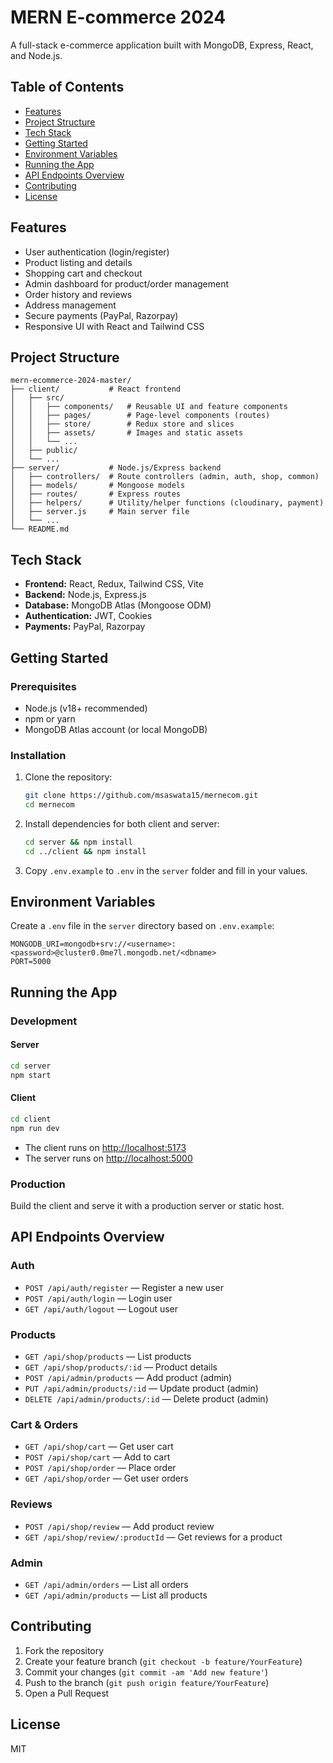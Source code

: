 # MERN E-commerce 2024

A full-stack e-commerce application built with MongoDB, Express, React, and Node.js.

## Table of Contents
- [Features](#features)
- [Project Structure](#project-structure)
- [Tech Stack](#tech-stack)
- [Getting Started](#getting-started)
- [Environment Variables](#environment-variables)
- [Running the App](#running-the-app)
- [API Endpoints Overview](#api-endpoints-overview)
- [Contributing](#contributing)
- [License](#license)

## Features
- User authentication (login/register)
- Product listing and details
- Shopping cart and checkout
- Admin dashboard for product/order management
- Order history and reviews
- Address management
- Secure payments (PayPal, Razorpay)
- Responsive UI with React and Tailwind CSS

## Project Structure
```
mern-ecommerce-2024-master/
├── client/           # React frontend
│   ├── src/
│   │   ├── components/   # Reusable UI and feature components
│   │   ├── pages/        # Page-level components (routes)
│   │   ├── store/        # Redux store and slices
│   │   ├── assets/       # Images and static assets
│   │   └── ...
│   ├── public/
│   └── ...
├── server/           # Node.js/Express backend
│   ├── controllers/  # Route controllers (admin, auth, shop, common)
│   ├── models/       # Mongoose models
│   ├── routes/       # Express routes
│   ├── helpers/      # Utility/helper functions (cloudinary, payment)
│   ├── server.js     # Main server file
│   └── ...
└── README.md
```

## Tech Stack
- **Frontend:** React, Redux, Tailwind CSS, Vite
- **Backend:** Node.js, Express.js
- **Database:** MongoDB Atlas (Mongoose ODM)
- **Authentication:** JWT, Cookies
- **Payments:** PayPal, Razorpay

## Getting Started

### Prerequisites
- Node.js (v18+ recommended)
- npm or yarn
- MongoDB Atlas account (or local MongoDB)

### Installation
1. Clone the repository:
   ```sh
   git clone https://github.com/msaswata15/mernecom.git
   cd mernecom
   ```
2. Install dependencies for both client and server:
   ```sh
   cd server && npm install
   cd ../client && npm install
   ```
3. Copy `.env.example` to `.env` in the `server` folder and fill in your values.

## Environment Variables
Create a `.env` file in the `server` directory based on `.env.example`:
```
MONGODB_URI=mongodb+srv://<username>:<password>@cluster0.0me7l.mongodb.net/<dbname>
PORT=5000
```

## Running the App

### Development
#### Server
```sh
cd server
npm start
```
#### Client
```sh
cd client
npm run dev
```
- The client runs on [http://localhost:5173](http://localhost:5173)
- The server runs on [http://localhost:5000](http://localhost:5000)

### Production
Build the client and serve it with a production server or static host.

## API Endpoints Overview

### Auth
- `POST /api/auth/register` — Register a new user
- `POST /api/auth/login` — Login user
- `GET /api/auth/logout` — Logout user

### Products
- `GET /api/shop/products` — List products
- `GET /api/shop/products/:id` — Product details
- `POST /api/admin/products` — Add product (admin)
- `PUT /api/admin/products/:id` — Update product (admin)
- `DELETE /api/admin/products/:id` — Delete product (admin)

### Cart & Orders
- `GET /api/shop/cart` — Get user cart
- `POST /api/shop/cart` — Add to cart
- `POST /api/shop/order` — Place order
- `GET /api/shop/order` — Get user orders

### Reviews
- `POST /api/shop/review` — Add product review
- `GET /api/shop/review/:productId` — Get reviews for a product

### Admin
- `GET /api/admin/orders` — List all orders
- `GET /api/admin/products` — List all products

## Contributing
1. Fork the repository
2. Create your feature branch (`git checkout -b feature/YourFeature`)
3. Commit your changes (`git commit -am 'Add new feature'`)
4. Push to the branch (`git push origin feature/YourFeature`)
5. Open a Pull Request

## License
MIT
